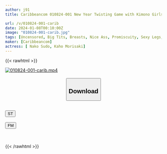 ```yaml
---
author: j91
title: Caribbeancom 010824-001 New Year Twisting Game with Kimono Girls Nako Sudo, Kaho Morisaki

url: /v/010824-001-carib
date: 2024-01-08T00:10:00Z
image: "010824-001-carib.jpg"
tags: [Uncensored, Big Tits, Breasts, Nice Ass, Promiscuity, Sexy Legs, Shaved, Slender, Yukata, Big Tits, Breasts, Nice Ass, Promiscuity, Sexy Legs, Shaved, Slender, Yukata]
maker: [Caribbeancom]
actress: [ Nako Sudo, Kaho Morisaki]
---
```



{{< rawhtml >}}

<div class="video" data-videoid="4RQp6RoKP2SKgaz">
    <a href="javascript:;">
        <img src="/v/010824-001-carib/010824-001-carib.jpg" width="WIDTH" height="HEIGHT" alt="010824-001-carib.mp4" loading="lazy">
    </a>
</div>

<script type="text/javascript" src="https://j91.asia/asset/on-demand-st.js"></script>

<br>
  <link rel="stylesheet" href="https://j91.asia/asset/bs5.css">
  
  <center>
  <button class="btn btn-primary" type="button" data-bs-toggle="collapse" data-bs-target=".multi-collapse" aria-expanded="false" aria-controls="multiCollapseExample1 multiCollapseExample2"><h2>Download</h2></button></center>
</p>
<div class="row">
  <div class="col">
    <div class="collapse multi-collapse" id="multiCollapseExample1">
      <div class="card card-body">
	      	      <br>
<div class="buttons">  
<a href="https://streamtape.to/v/4RQp6RoKP2SKgaz" target="_blank"><button class="btn-hover color-3"><i class="fa fa-download"></i> ST</button></a></div>
    </div>
  </div>
</div>
  <div class="col">
    <div class="collapse multi-collapse" id="multiCollapseExample2">
      <div class="card card-body">
	      <br>
<div class="buttons">
    <a href="https://filemoon.sx/d/t55zqq3arks1" target="_blank"><button class="btn-hover color-8"><i class="fa fa-download"></i> FM</button></a></div>
<br><br>
      </div>
    </div>
  </div>
</div>

{{< /rawhtml >}}